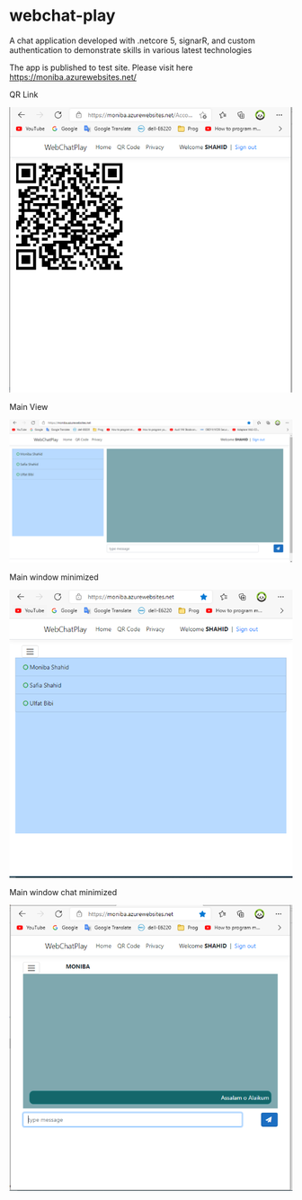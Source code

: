 # webchat-play
A chat application developed with .netcore 5, signarR, and custom authentication to demonstrate skills in various latest technologies

The app is published to test site. Please visit here
https://moniba.azurewebsites.net/

QR Link

![QR link](/Images/qr-code.PNG)

Main View

![Main view](/Images/main-window.PNG)

Main window minimized

![Main view min](/Images/main-window-min.PNG)

Main window chat minimized

![Main chat view min](/Images/main-window-chat-min.PNG)
